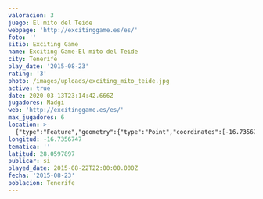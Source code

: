 ```yaml
---
valoracion: 3
juego: El mito del Teide
webpage: 'http://excitinggame.es/es/'
foto: ''
sitio: Exciting Game
name: Exciting Game-El mito del Teide
city: Tenerife
play_date: '2015-08-23'
rating: '3'
photo: /images/uploads/exciting_mito_teide.jpg
active: true
date: 2020-03-13T23:14:42.666Z
jugadores: Nadgi
web: 'http://excitinggame.es/es/'
max_jugadores: 6
location: >-
  {"type":"Feature","geometry":{"type":"Point","coordinates":[-16.7356747,28.0597897]}}
longitud: -16.7356747
tematica: ''
latitud: 28.0597897
publicar: si
played_date: 2015-08-22T22:00:00.000Z
fecha: '2015-08-23'
poblacion: Tenerife
---
```


